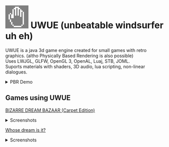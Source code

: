 # ![Hand icon](images/hand_old.png) UWUE (unbeatable windsurfer uh eh)
UWUE is a java 3d game engine created for small games with retro graphics. (altho Physically Based Rendering is also possible)  
Uses LWJGL, GLFW, OpenGL 3, OpenAL, Luaj, STB, JOML.  
Suports materials with shaders, 3D audio, lua scripting, non-linear dialogues.  

<details> 
  <summary>PBR Demo</summary>
  <img src="images/pbr/2022-9-1114.2.54.png">
  <img src="images/pbr/2022-9-1114.3.17.png">
  <img src="images/pbr/2022-9-1114.7.16.png">
  <img src="images/pbr/2022-9-1114.8.5.png">
  <img src="images/pbr/2022-9-1114.7.49.png">
  <img src="images/pbr/2022-9-1114.7.58.png">
</details>
  
## Games using UWUE  
[BIZARRE DREAM BAZAAR (Carpet Edition)](https://samael-kethill.itch.io/bizarre-dream-bazaar-carpet-edition) 
<details> 
  <summary>Screenshots</summary>
  <img src="images/bdb3.png">
  <img src="images/bdb4.png">
  <img src="images/bdb2.png">
  <img src="images/bdb.png">
</details>

[Whose dream is it?](https://samael-kethill.itch.io/whose-dream-is-it)  
<details> 
  <summary>Screenshots</summary>
  <img src="images/wdii4.png">
  <img src="images/wdii2.png">
  <img src="images/wdii3.png">
  <img src="images/wdii6.png">
  <img src="images/wdii5.png">
  <img src="images/wdii.png">
</details>
